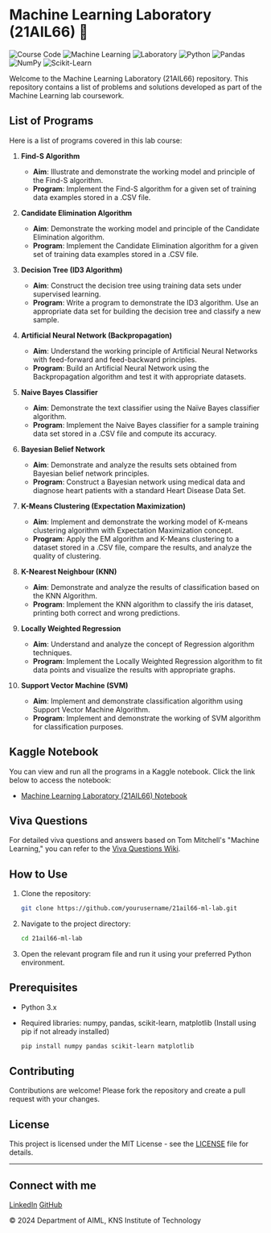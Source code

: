 # Machine Learning Laboratory (21AIL66) 🌟

![Course Code](https://img.shields.io/badge/Course-21AIL66-blue)
![Machine Learning](https://img.shields.io/badge/Subject-Machine%20Learning-orange)
![Laboratory](https://img.shields.io/badge/Type-Laboratory-green)
![Python](https://img.shields.io/badge/Python-3.x-blue.svg)
![Pandas](https://img.shields.io/badge/Library-Pandas-green)
![NumPy](https://img.shields.io/badge/Library-NumPy-yellow)
![Scikit-Learn](https://img.shields.io/badge/Library-Scikit--Learn-orange)

Welcome to the Machine Learning Laboratory (21AIL66) repository. This repository contains a list of problems and solutions developed as part of the Machine Learning lab coursework.

## List of Programs

Here is a list of programs covered in this lab course:

1. **Find-S Algorithm**
   - **Aim**: Illustrate and demonstrate the working model and principle of the Find-S algorithm.
   - **Program**: Implement the Find-S algorithm for a given set of training data examples stored in a .CSV file.

2. **Candidate Elimination Algorithm**
   - **Aim**: Demonstrate the working model and principle of the Candidate Elimination algorithm.
   - **Program**: Implement the Candidate Elimination algorithm for a given set of training data examples stored in a .CSV file.

3. **Decision Tree (ID3 Algorithm)**
   - **Aim**: Construct the decision tree using training data sets under supervised learning.
   - **Program**: Write a program to demonstrate the ID3 algorithm. Use an appropriate data set for building the decision tree and classify a new sample.

4. **Artificial Neural Network (Backpropagation)**
   - **Aim**: Understand the working principle of Artificial Neural Networks with feed-forward and feed-backward principles.
   - **Program**: Build an Artificial Neural Network using the Backpropagation algorithm and test it with appropriate datasets.

5. **Naive Bayes Classifier**
   - **Aim**: Demonstrate the text classifier using the Naïve Bayes classifier algorithm.
   - **Program**: Implement the Naive Bayes classifier for a sample training data set stored in a .CSV file and compute its accuracy.

6. **Bayesian Belief Network**
   - **Aim**: Demonstrate and analyze the results sets obtained from Bayesian belief network principles.
   - **Program**: Construct a Bayesian network using medical data and diagnose heart patients with a standard Heart Disease Data Set.

7. **K-Means Clustering (Expectation Maximization)**
   - **Aim**: Implement and demonstrate the working model of K-means clustering algorithm with Expectation Maximization concept.
   - **Program**: Apply the EM algorithm and K-Means clustering to a dataset stored in a .CSV file, compare the results, and analyze the quality of clustering.

8. **K-Nearest Neighbour (KNN)**
   - **Aim**: Demonstrate and analyze the results of classification based on the KNN Algorithm.
   - **Program**: Implement the KNN algorithm to classify the iris dataset, printing both correct and wrong predictions.

9. **Locally Weighted Regression**
   - **Aim**: Understand and analyze the concept of Regression algorithm techniques.
   - **Program**: Implement the Locally Weighted Regression algorithm to fit data points and visualize the results with appropriate graphs.

10. **Support Vector Machine (SVM)**
    - **Aim**: Implement and demonstrate classification algorithm using Support Vector Machine Algorithm.
    - **Program**: Implement and demonstrate the working of SVM algorithm for classification purposes.

## Kaggle Notebook

You can view and run all the programs in a Kaggle notebook. Click the link below to access the notebook:

- [Machine Learning Laboratory (21AIL66) Notebook](https://www.kaggle.com/code/farhakouser/machine-learning-laboratory-21ail66-ipynb/edit)

## Viva Questions

For detailed viva questions and answers based on Tom Mitchell's "Machine Learning," you can refer to the [Viva Questions Wiki](https://github.com/FarhaKousar1601/Machine-Learning-Laboratory-21AIL66-/wiki/viva-vtu).

## How to Use

1. Clone the repository:
    ```sh
    git clone https://github.com/yourusername/21ail66-ml-lab.git
    ```
2. Navigate to the project directory:
    ```sh
    cd 21ail66-ml-lab
    ```
3. Open the relevant program file and run it using your preferred Python environment.

## Prerequisites

- Python 3.x
- Required libraries: numpy, pandas, scikit-learn, matplotlib (Install using pip if not already installed)

    ```sh
    pip install numpy pandas scikit-learn matplotlib
    ```

## Contributing

Contributions are welcome! Please fork the repository and create a pull request with your changes.

## License

This project is licensed under the MIT License - see the [LICENSE](LICENSE) file for details.

---
## Connect with me
[LinkedIn](https://www.linkedin.com/in/farhakousar16)
[GitHub](https://github.com/FarhaKousar1601)

© 2024 Department of AIML, KNS Institute of Technology
